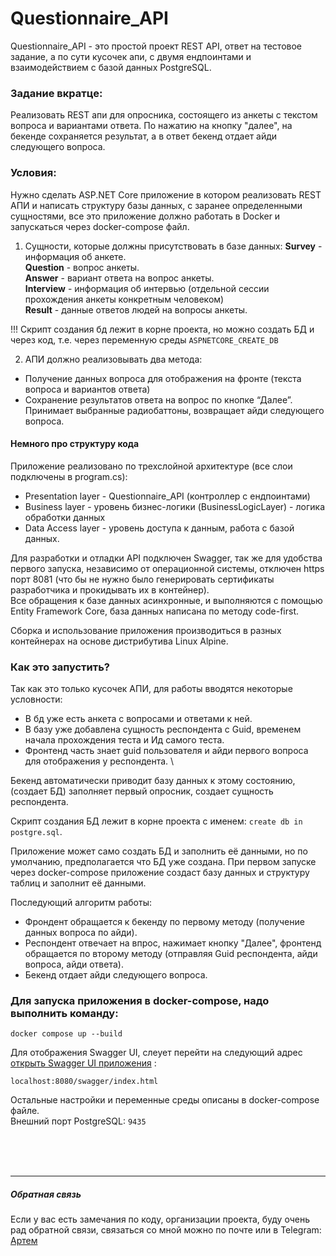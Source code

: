 # Questionnaire_API

Questionnaire_API - это простой проект REST API, ответ на тестовое задание, а по сути кусочек апи, с двумя ендпоинтами и взаимодействием с базой данных PostgreSQL.

### Задание вкратце:
Реализовать REST апи для опросника, состоящего из анкеты с текстом вопроса и вариантами ответа. 
По нажатию на кнопку "далее", на бекенде сохраняется результат, а в ответ бекенд отдает айди следующего вопроса.

### Условия:
Нужно сделать ASP.NET Core приложение в котором реализовать REST АПИ и написать структуру базы данных, с заранее определенными сущностями, 
все это приложение должно работать в Docker и запускаться через docker-compose файл.

1. Сущности, которые должны присутствовать в базе данных:
   **Survey** - информация об анкете. \
   **Question** - вопрос анкеты. \
   **Answer** - вариант ответа на вопрос анкеты. \
   **Interview** - информация об интервью (отдельной сессии прохождения анкеты конкретным человеком) \
   **Result** - данные ответов людей на вопросы анкеты. <br>

!!! Скрипт создания бд лежит в корне проекта, но можно создать БД и через код, т.е. через переменную среды `ASPNETCORE_CREATE_DB`

2. АПИ должно реализовывать два метода:
  + Получение данных вопроса для отображения на фронте (текста вопроса и вариантов ответа)
  + Сохранение результатов ответа на вопрос по кнопке “Далее”. Принимает выбранные радиобаттоны, возвращает айди следующего вопроса.

#### Немного про структуру кода
Приложение реализовано по трехслойной архитектуре (все слои подключены в program.cs):
 - Presentation layer - Questionnaire_API (контроллер с ендпоинтами)
 - Business layer - уровень бизнес-логики (BusinessLogicLayer) - логика обработки данных
 - Data Access layer - уровень доступа к данным, работа с базой данных.

Для разработки и отладки API подключен Swagger, так же для удобства первого запуска, независимо от операционной системы, отключен https порт 8081 (что бы не нужно было генерировать сертификаты разработчика и прокидывать их в контейнер). \
Все обращения к базе данных асинхронные, и выполняются с помощью Entity Framework Core, база данных написана по методу code-first.

Сборка и использование приложения производиться в разных контейнерах на основе дистрибутива Linux Alpine.


### Как это запустить?
Так как это только кусочек АПИ, для работы вводятся некоторые условности:
  * В бд уже есть анкета с вопросами и ответами к ней.
  * В базу уже добавлена сущность респондента с Guid, временем начала прохождения теста и Ид самого теста.
  * Фронтенд часть знает guid пользователя и айди первого вопроса для отображения у респондента. \

Бекенд автоматически приводит базу данных к этому состоянию, (создает БД) заполняет первый опросник, создает сущность респондента.

Скрипт создания БД лежит в корне проекта с именем: `create db in postgre.sql`.

Приложение может само создать БД и заполнить её данными, но по умолчанию, предполагается что БД уже создана. При первом запуске через docker-compose приложение создаст базу данных и структуру таблиц и заполнит её данными.

Последующий алгоритм работы:
- Фрондент обращается к бекенду по первому методу (получение данных вопроса по айди).
- Респондент отвечает на впрос, нажимает кнопку "Далее", фронтенд обращается по второму методу (отправляя Guid респондента, айди вопроса, айди ответа).
- Бекенд отдает айди следующего вопроса.

### Для запуска приложения в docker-compose, надо выполнить команду:
    docker compose up --build

Для отображения Swagger UI, слеует перейти на следующий адрес [открыть Swagger UI приложения](http://localhost:8080/swagger/index.html "Прямая ссылка на ендпоинты приложения") :

    localhost:8080/swagger/index.html

Остальные настройки и переменные среды описаны в docker-compose файле.\
Внешний порт PostgreSQL: `9435`

<br>
<br>
<br>

----
##### Обратная связь
Если у вас есть замечания по коду, организации проекта, буду очень рад обратной связи, связаться со мной можно по почте или в Telegram: [Артем](https://t.me/usverCdev)
